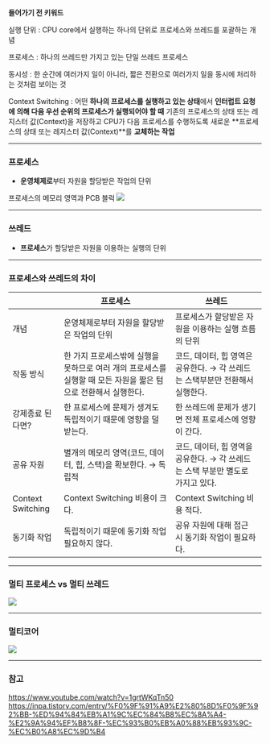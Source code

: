 **들어가기 전 키워드**

실행 단위 : CPU core에서 실행하는 하나의 단위로 프로세스와 쓰레드를 포괄하는 개념

프로세스 : 하나의 쓰레드만 가지고 있는 단일 쓰레드 프로세스

동시성 : 한 순간에 여러가지 일이 아니라,  짧은 전환으로 여러가지 일을 동시에 처리하는 것처럼 보이는 것

Context Switching : 어떤 **하나의 프로세스를 실행하고 있는 상태**에서 **인터럽트 요청에 의해 다음 우선 순위의 프로세스가 실행되어야 할 때** 기존의 프로세스의 상태 또는 레지스터 값(Context)을 저장하고 CPU가 다음 프로세스를 수행하도록 새로운 **프로세스의 상태 또는 레지스터 값(Context)**를 **교체하는 작업**

---

### 프로세스
- **운영체제로**부터 자원을 할당받은 작업의 단위

프로세스의 메모리 영역과 PCB 블럭
![](https://velog.velcdn.com/images/bjo6300/post/69dc2c71-937b-4bc1-8e1e-7ad8d1880541/image.png)

--- 
### 쓰레드
- **프로세스**가 할당받은 자원을 이용하는 실행의 단위

--- 
### 프로세스와 쓰레드의 차이
|  | 프로세스 | 쓰레드 |
| --- | --- | --- |
| 개념 | 운영체제로부터 자원을 할당받은 작업의 단위 | 프로세스가 할당받은 자원을 이용하는 실행 흐름의 단위 |
| 작동 방식 | 한 가지 프로세스밖에 실행을 못하므로 여러 개의 프로세스를 실행할 때 모든 자원을  짧은 텀으로 전환해서 실행한다. | 코드, 데이터, 힙 영역은 공유한다. → 각 쓰레드는 스택부분만 전환해서 실행한다. |
| 강제종료 된다면? | 한 프로세스에 문제가 생겨도 독립적이기 때문에 영향을 덜 받는다. | 한 쓰레드에 문제가 생기면 전체 프로세스에 영향이 간다. |
| 공유 자원 | 별개의 메모리 영역(코드, 데이터, 힙, 스택)을 확보한다. → 독립적 | 코드, 데이터, 힙 영역을 공유한다. → 각 쓰레드는 스택 부분만 별도로 가지고 있다. |
| Context Switching | Context Switching 비용이 크다. | Context Switching 비용 적다. |
| 동기화 작업 | 독립적이기 때문에 동기화 작업 필요하지 않다. | 공유 자원에 대해 접근 시 동기화 작업이 필요하다. |

---
### 멀티 프로세스 vs 멀티 쓰레드
![](https://velog.velcdn.com/images/bjo6300/post/12512de8-2bf0-40b9-95dc-b4ccf0de7d9f/image.png)

---
### 멀티코어
![](https://velog.velcdn.com/images/bjo6300/post/749f4827-25a3-4818-937e-cac38efbd33d/image.png)

---
### 참고
https://www.youtube.com/watch?v=1grtWKqTn50
https://inpa.tistory.com/entry/%F0%9F%91%A9%E2%80%8D%F0%9F%92%BB-%ED%94%84%EB%A1%9C%EC%84%B8%EC%8A%A4-%E2%9A%94%EF%B8%8F-%EC%93%B0%EB%A0%88%EB%93%9C-%EC%B0%A8%EC%9D%B4
